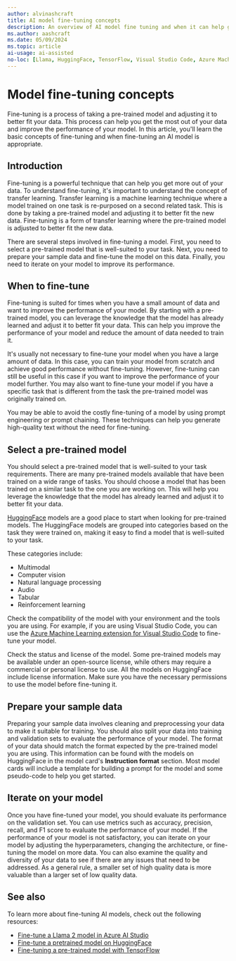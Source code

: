 ```yaml
---
author: alvinashcraft
title: AI model fine-tuning concepts
description: An overview of AI model fine tuning and when it can help get the most out of your data.
ms.author: aashcraft
ms.date: 05/09/2024
ms.topic: article
ai-usage: ai-assisted
no-loc: [Llama, HuggingFace, TensorFlow, Visual Studio Code, Azure Machine Learning, VS Code]
---
```


# Model fine-tuning concepts

Fine-tuning is a process of taking a pre-trained model and adjusting it to better fit your data. This process can help you get the most out of your data and improve the performance of your model. In this article, you'll learn the basic concepts of fine-tuning and when fine-tuning an AI model is appropriate.

## Introduction

Fine-tuning is a powerful technique that can help you get more out of your data. To understand fine-tuning, it's important to understand the concept of transfer learning. Transfer learning is a machine learning technique where a model trained on one task is re-purposed on a second related task. This is done by taking a pre-trained model and adjusting it to better fit the new data. Fine-tuning is a form of transfer learning where the pre-trained model is adjusted to better fit the new data.

There are several steps involved in fine-tuning a model. First, you need to select a pre-trained model that is well-suited to your task. Next, you need to prepare your sample data and fine-tune the model on this data. Finally, you need to iterate on your model to improve its performance.

## When to fine-tune

Fine-tuning is suited for times when you have a small amount of data and want to improve the performance of your model. By starting with a pre-trained model, you can leverage the knowledge that the model has already learned and adjust it to better fit your data. This can help you improve the performance of your model and reduce the amount of data needed to train it.

It's usually not necessary to fine-tune your model when you have a large amount of data. In this case, you can train your model from scratch and achieve good performance without fine-tuning. However, fine-tuning can still be useful in this case if you want to improve the performance of your model further. You may also want to fine-tune your model if you have a specific task that is different from the task the pre-trained model was originally trained on.

You may be able to avoid the costly fine-tuning of a model by using prompt engineering or prompt chaining. These techniques can help you generate high-quality text without the need for fine-tuning.

## Select a pre-trained model

You should select a pre-trained model that is well-suited to your task requirements. There are many pre-trained models available that have been trained on a wide range of tasks. You should choose a model that has been trained on a similar task to the one you are working on. This will help you leverage the knowledge that the model has already learned and adjust it to better fit your data.

[HuggingFace](https://huggingface.co/models) models are a good place to start when looking for pre-trained models. The HuggingFace models are grouped into categories based on the task they were trained on, making it easy to find a model that is well-suited to your task.

These categories include:

* Multimodal
* Computer vision
* Natural language processing
* Audio
* Tabular
* Reinforcement learning

Check the compatibility of the model with your environment and the tools you are using. For example, if you are using Visual Studio Code, you can use the [Azure Machine Learning extension for Visual Studio Code](https://marketplace.visualstudio.com/items?itemName=ms-toolsai.vscode-ai) to fine-tune your model.

Check the status and license of the model. Some pre-trained models may be available under an open-source license, while others may require a commercial or personal license to use. All the models on HuggingFace include license information. Make sure you have the necessary permissions to use the model before fine-tuning it.

## Prepare your sample data

Preparing your sample data involves cleaning and preprocessing your data to make it suitable for training. You should also split your data into training and validation sets to evaluate the performance of your model. The format of your data should match the format expected by the pre-trained model you are using. This information can be found with the models on HuggingFace in the model card's **Instruction format** section. Most model cards will include a template for building a prompt for the model and some pseudo-code to help you get started.

## Iterate on your model

Once you have fine-tuned your model, you should evaluate its performance on the validation set. You can use metrics such as accuracy, precision, recall, and F1 score to evaluate the performance of your model. If the performance of your model is not satisfactory, you can iterate on your model by adjusting the hyperparameters, changing the architecture, or fine-tuning the model on more data. You can also examine the quality and diversity of your data to see if there are any issues that need to be addressed. As a general rule, a smaller set of high quality data is more valuable than a larger set of low quality data.

## See also

To learn more about fine-tuning AI models, check out the following resources:

* [Fine-tune a Llama 2 model in Azure AI Studio](/azure/ai-studio/how-to/fine-tune-model-llama)
* [Fine-tune a pretrained model on HuggingFace](https://huggingface.co/docs/transformers/training)
* [Fine-tuning a pre-trained model with TensorFlow](https://www.tensorflow.org/tutorials/images/transfer_learning)
